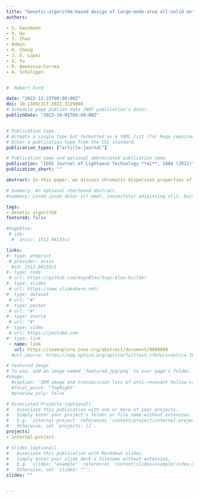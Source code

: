 ```yaml
---
title: "Genetic-algorithm-based design of large-mode-area all-solid anti-resonant fiber with normal dispersion and single-mode operation in the 2 μm wavelength region"
authors:

- S. Gausmann
- X. Hu
- J. Zhao
- Admin
- H. Cheng
- J. E. Lopez
- X. Yu
- R. Amuezcua-Correa
- A. Schülzgen


#- Robert Ford

date: "2022-12-23T00:00:00Z"
doi: 10.1109/JLT.2022.3229000
# Schedule page publish date (NOT publication's date).
publishDate: "2023-10-01T00:00:00Z"


# Publication type.
# Accepts a single type but formatted as a YAML list (for Hugo requirements).
# Enter a publication type from the CSL standard.
publication_types: ["article-journal"]

# Publication name and optional abbreviated publication name.
publication: "IEEE Journal of Lightwave Technology **41**, 2484 (2022)"
publication_short: ""

abstract: In this paper, we discuss chromatic dispersion properties of transverse Anderson localization optical fiber (TALOF) and their implications on broad band supercontinuum (SC) generation. Our dispersion study reveals a clear correlation between the Anderson localization length and the dispersion properties of highly localized TALOF modes. We demonstrate that the zero dispersion wavelength can be tuned over more than 300 nm within the same fiber by selected excitation of specific modes. We exploit this unique TALOF property, which we validated with rigorous finite-element modeling, to generate multi octave spanning SC ranging from 460–1750 nm, highlighting the great potential of disordered Anderson localization fibers for nonlinear applications.

# Summary. An optional shortened abstract.
#summary: Lorem ipsum dolor sit amet, consectetur adipiscing elit. Duis posuere tellus ac convallis placerat. Proin tincidunt magna sed ex sollicitudin condimentum.

tags:
- Genetic algorithm
featured: false

#hugoblox:
 # ids:
  #  arxiv: 1512.04133v1

links:
#- type: preprint
 # provider: arxiv
  #id: 1512.04133v1
#- type: code
 # url: https://github.com/HugoBlox/hugo-blox-builder
#- type: slides
 # url: https://www.slideshare.net/
#- type: dataset
 # url: "#"
#- type: poster
 # url: "#"
#- type: source
 # url: "#"
#- type: video
 # url: https://youtube.com
#- type: link
 - name: link
   url: https://ieeexplore.ieee.org/abstract/document/9998068
  #url_source: https://opg.optica.org/optica/fulltext.cfm?uri=optica-10-10-1253

# Featured image
# To use, add an image named `featured.jpg/png` to your page's folder. 
#image:
  #caption: 'SEM image and transmission loss of anti-resonant hollow-core fiber'
  #focal_point: "TopRight"
  #preview_only: false

# Associated Projects (optional).
#   Associate this publication with one or more of your projects.
#   Simply enter your project's folder or file name without extension.
#   E.g. `internal-project` references `content/project/internal-project/index.md`.
#   Otherwise, set `projects: []`.
projects:
- internal-project

# Slides (optional).
#   Associate this publication with Markdown slides.
#   Simply enter your slide deck's filename without extension.
#   E.g. `slides: "example"` references `content/slides/example/index.md`.
#   Otherwise, set `slides: ""`.
slides: ""


---
```

